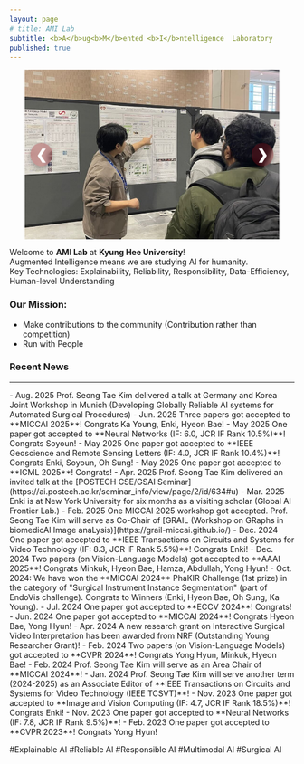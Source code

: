 ```yaml
---
layout: page
# title: AMI Lab
subtitle: <b>A</b>ug<b>M</b>ented <b>I</b>ntelligence  Laboratory
published: true
---
```



<div class="slider-container" style="position: relative; overflow: hidden;">
  <div id="slider" style="display: flex; transition: transform 0.5s ease;">
    <img src="https://raw.githubusercontent.com/ailabkhu/ailabkhu.github.io/master/img/photo/AAAI25_2.jpg">
    <img src="https://raw.githubusercontent.com/ailabkhu/ailabkhu.github.io/master/img/photo/AAAI25_4.jpg">
    <img src="https://raw.githubusercontent.com/ailabkhu/ailabkhu.github.io/master/img/photo/ICIP_2024.jpg">
    <img src="https://raw.githubusercontent.com/ailabkhu/ailabkhu.github.io/master/img/photo/MICCAI6.jpg">
    <img src="https://raw.githubusercontent.com/ailabkhu/ailabkhu.github.io/master/img/photo/MICCAI3.jpg">
    <img src="https://raw.githubusercontent.com/ailabkhu/ailabkhu.github.io/master/img/photo/MICCAI1.jpg">
    <img src="https://raw.githubusercontent.com/ailabkhu/ailabkhu.github.io/master/img/photo/KCCV2024.jpg">
    <img src="https://raw.githubusercontent.com/ailabkhu/ailabkhu.github.io/master/img/photo/CVPR24_1.jpg">
    <img src="https://raw.githubusercontent.com/ailabkhu/ailabkhu.github.io/master/img/photo/CVPR24_3.jpg">
    <img src="https://raw.githubusercontent.com/ailabkhu/ailabkhu.github.io/master/img/photo/CVPR24_4.jpg">
    <img src="https://raw.githubusercontent.com/ailabkhu/ailabkhu.github.io/master/img/photo/CVPR24_5.jpg">
  </div>

  <!-- 좌우 버튼 -->
<button class="prev" onclick="moveSlide(-1)">&#10094;</button>
<button class="next" onclick="moveSlide(1)">&#10095;</button>


</div>

<style>
.slider-container {
  position: relative;
  width: 800px;
  height: 500px;
  margin: auto;
  overflow: hidden;
}
#slider {
  display: flex;
  transition: transform 0.5s ease;
  width: 100%;
}
#slider img {
  width: 800px;
  height: 500px;
  object-fit: cover;
  object-position: center;
  flex-shrink: 0;
}

.prev, .next {
  position: absolute;
  top: 50%;
  transform: translateY(-50%);
  background:rgba(153, 15, 24, 0.3); /* 반투명 검정 */
  border: none;
  font-size: 1.8rem;
  font-weight: bold;
  color: white; /* 화살표는 흰색 */
  cursor: pointer;
  padding: 0rem 0.83rem;
  border-radius: 50%;
  transition: all 0.3s ease;
  box-shadow: 0 4px 8px rgba(0,0,0,0.3); /* 부드러운 그림자 */
  backdrop-filter: blur(5px); /* 배경 흐림 */
}

.prev:hover, .next:hover {
  background: rgba(153, 15, 24, 0.6); /* hover 시 좀 더 진하게 */
  transform: translateY(-50%) scale(1.1); /* hover 시 약간 커짐 */
}

.prev { left: 10px; }
.next { right: 10px; }

/* 동그라미 표시 */
#dots {
  text-align: center;
  margin-top: 20px;
}
#dots span {
  cursor: pointer;
  font-size: 2rem;
  margin: 0 5px;
}
@media (max-width: 1000px) {
  .slider-container {
    width: 450px;
    height: 300px;
  }
  #slider img {
    width: 450px;
    height: 300px;
    object-fit: cover;
    object-position: center;
  }
  .prev, .next {
    font-size: 1.5rem;
    padding: 0.4rem 0.6rem;
  }
}

@media (max-width: 600px) {
  .slider-container {
    width: 300px;
    height: 200px;
  }
  #slider img {
    width: 300px;
    height: 200px;
    object-fit: cover;
    object-position: center;
  }
  .prev, .next {
    font-size: 1.2rem;
    padding: 0.3rem 0.5rem;
  }
}

</style>


<!-- slider.js 불러오기 -->
<script src="/assets/js/slider.js"></script>
Welcome to **AMI Lab** at **Kyung Hee University**!             
Augmented Intelligence means we are studying AI for humanity.                    
Key Technologies: Explainability, Reliability, Responsibility, Data-Efficiency, Human-level Understanding 

### Our Mission: 
- Make contributions to the community (Contribution rather than competition)
- Run with People

### Recent News
<hr>
- Aug. 2025 Prof. Seong Tae Kim delivered a talk at Germany and Korea Joint Workshop in Munich (Developing Globally Reliable AI systems for Automated Surgical Procedures)
- Jun. 2025 Three papers got accepted to **MICCAI 2025**! Congrats Ka Young, Enki, Hyeon Bae!
- May 2025 One paper got accepted to **Neural Networks (IF: 6.0, JCR IF Rank 10.5%)**! Congrats Soyoun!
- May 2025 One paper got accepted to **IEEE Geoscience and Remote Sensing Letters (IF: 4.0, JCR IF Rank 10.4%)**! Congrats Enki, Soyoun, Oh Sung!
- May 2025 One paper got accepted to **ICML 2025**! Congrats!
- Apr. 2025 Prof. Seong Tae Kim delivered an invited talk at the [POSTECH CSE/GSAI Seminar](https://ai.postech.ac.kr/seminar_info/view/page/2/id/634#u)
- Mar. 2025 Enki is at New York University for six months as a visiting scholar (Global AI Frontier Lab.)
- Feb. 2025 One MICCAI 2025 workshop got accepted. Prof. Seong Tae Kim will serve as Co-Chair of [GRAIL (Workshop on GRaphs in biomedicAl Image anaLysis)](https://grail-miccai.github.io/) 
- Dec. 2024 One paper got accepted to **IEEE Transactions on Circuits and Systems for Video Technology (IF: 8.3, JCR IF Rank 5.5%)**! Congrats Enki!
- Dec. 2024 Two papers (on Vision-Language Models) got accepted to **AAAI 2025**! Congrats Minkuk, Hyeon Bae, Hamza, Abdullah, Yong Hyun!
- Oct. 2024: We have won the **MICCAI 2024** PhaKIR Challenge (1st prize) in the category of "Surgical Instrument Instance Segmentation" (part of EndoVis challenge). Congrats to Winners (Enki, Hyeon Bae, Oh Sung, Ka Young).  
- Jul. 2024 One paper got accepted to **ECCV 2024**! Congrats!
- Jun. 2024 One paper got accepted to **MICCAI 2024**! Congrats Hyeon Bae, Yong Hyun!
- Apr. 2024 A new research grant on Interactive Surgical Video Interpretation has been awarded from NRF (Outstanding Young Researcher Grant)! 
- Feb. 2024 Two papers (on Vision-Language Models) got accepted to **CVPR 2024**! Congrats Yong Hyun, Minkuk, Hyeon Bae!
- Feb. 2024 Prof. Seong Tae Kim will serve as an Area Chair of **MICCAI 2024**!
- Jan. 2024 Prof. Seong Tae Kim will serve another term (2024-2025) as an Associate Editor of **IEEE Transactions on Circuits and Systems for Video Technology (IEEE TCSVT)**!
- Nov. 2023 One paper got accepted to **Image and Vision Computing (IF: 4.7, JCR IF Rank 18.5%)**! Congrats Enki!
- Nov. 2023 One paper got accepted to **Neural Networks (IF: 7.8, JCR IF Rank 9.5%)**!         
- Feb. 2023 One paper got accepted to **CVPR 2023**! Congrats Yong Hyun!

#Explainable AI #Reliable AI #Responsible AI #Multimodal AI #Surgical AI
